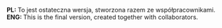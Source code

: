 <b>PL: </b>To jest ostateczna wersja, stworzona razem ze współpracownikami.<br />
<b>ENG: </b>This is the final version, created together with collaborators.<br />
